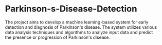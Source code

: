 # Parkinson-s-Disease-Detection
The project aims to develop a machine learning-based system for early detection and diagnosis of Parkinson's disease. The system utilizes various data analysis techniques and algorithms to analyze input data and predict the presence or progression of Parkinson's disease.
